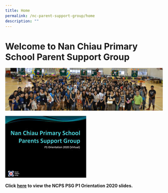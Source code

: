 ```yaml
---
title: Home
permalink: /nc-parent-support-group/home
description: ""
---
```

# Welcome to Nan Chiau Primary School Parent Support Group

![NCPS PSG](/images/NCPS%20PSG.png)

![NCPS PSG](/images/psg-virtual-orientation-s.jpg)

**Click [here](/files/ncps_psg_virtual_orientation_2020_updatedv1.pdf) to view the NCPS PSG P1 Orientation 2020 slides.**